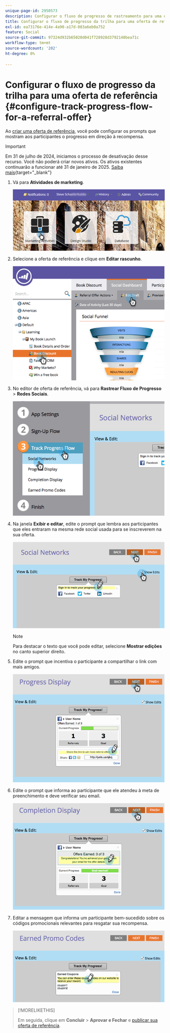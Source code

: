 ```yaml
---
unique-page-id: 2950573
description: Configurar o fluxo de progresso de rastreamento para uma oferta de referência - Documentação do Marketo - Documentação do produto
title: Configurar o fluxo de progresso da trilha para uma oferta de referência
exl-id: ea73176e-414e-4a90-a17d-083a6eb0a752
feature: Social
source-git-commit: 97324d932b65020d041f728928d3792140bea71c
workflow-type: tm+mt
source-wordcount: '202'
ht-degree: 0%

---
```


# Configurar o fluxo de progresso da trilha para uma oferta de referência {#configure-track-progress-flow-for-a-referral-offer}

Ao [criar uma oferta de referência](/help/marketo/product-docs/demand-generation/social/referral-offers/create-a-referral-offer.md), você pode configurar os prompts que mostram aos participantes o progresso em direção à recompensa.

>[!IMPORTANT]
>
>Em 31 de julho de 2024, iniciamos o processo de desativação desse recurso. Você não poderá criar novos ativos. Os ativos existentes continuarão a funcionar até 31 de janeiro de 2025. [Saiba mais](https://nation.marketo.com/t5/employee-blogs/marketo-engage-social-features-deprecation/ba-p/351977){target="_blank"}

1. Vá para **Atividades de marketing**.

   ![](assets/login-marketing-activities-4.png)

1. Selecione a oferta de referência e clique em **Editar rascunho**.

   ![](assets/image2014-9-22-14-3a35-3a31.png)

1. No editor de oferta de referência, vá para **Rastrear Fluxo de Progresso** > **Redes Sociais**.

   ![](assets/image2014-9-22-14-3a35-3a43.png)

1. Na janela **Exibir e editar**, edite o prompt que lembra aos participantes que eles entraram na mesma rede social usada para se inscreverem na sua oferta.

   ![](assets/image2014-9-22-14-3a35-3a58.png)

   >[!NOTE]
   >
   >Para destacar o texto que você pode editar, selecione **Mostrar edições** no canto superior direito.

1. Edite o prompt que incentiva o participante a compartilhar o link com mais amigos.

   ![](assets/image2014-9-22-14-3a36-3a22.png)

1. Edite o prompt que informa ao participante que ele atendeu à meta de preenchimento e deve verificar seu email.

   ![](assets/image2014-9-22-14-3a36-3a36.png)

1. Editar a mensagem que informa um participante bem-sucedido sobre os códigos promocionais relevantes para resgatar sua recompensa.

   ![](assets/image2014-9-22-14-3a36-3a43.png)

>[!MORELIKETHIS]
>
>Em seguida, clique em **Concluir** > **Aprovar e Fechar** e [publicar sua oferta de referência](/help/marketo/product-docs/demand-generation/social/referral-offers/publish-a-referral-offer.md).
